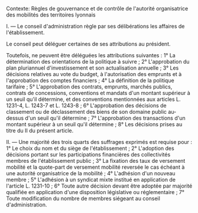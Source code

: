 Contexte: Règles de gouvernance et de contrôle de l'autorité organisatrice des mobilités des territoires lyonnais

I. — Le conseil d'administration règle par ses délibérations les affaires de l'établissement.

Le conseil peut déléguer certaines de ses attributions au président.

Toutefois, ne peuvent être déléguées les attributions suivantes : 1° La détermination des orientations de la politique à suivre ; 2° L'approbation du plan pluriannuel d'investissement et son actualisation annuelle ; 3° Les décisions relatives au vote du budget, à l'autorisation des emprunts et à l'approbation des comptes financiers ; 4° La définition de la politique tarifaire ; 5° L'approbation des contrats, emprunts, marchés publics, contrats de concessions, conventions et mandats d'un montant supérieur à un seuil qu'il détermine, et des conventions mentionnées aux articles L. 1231-4, L. 1243-7 et L. 1243-8 ; 6° L'approbation des décisions de classement ou de déclassement des biens de son domaine public au-dessus d'un seuil qu'il détermine ; 7° L'approbation des transactions d'un montant supérieur à un seuil qu'il détermine ; 8° Les décisions prises au titre du II du présent article.

II. — Une majorité des trois quarts des suffrages exprimés est requise pour : 1° Le choix du nom et du siège de l'établissement ; 2° L'adoption des décisions portant sur les participations financières des collectivités membres de l'établissement public ; 3° La fixation des taux de versement mobilité et la quote-part de versement mobilité reversée le cas échéant à une autorité organisatrice de la mobilité ; 4° L'adhésion d'un nouveau membre ; 5° L'adhésion à un syndicat mixte institué en application de l'article L. 1231-10 ; 6° Toute autre décision devant être adoptée par majorité qualifiée en application d'une disposition législative ou réglementaire ; 7° Toute modification du nombre de membres siégeant au conseil d'administration.